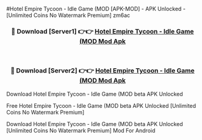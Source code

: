 #Hotel Empire Tycoon - Idle Game (MOD [APK-MOD] - APK Unlocked - [Unlimited Coins No Watermark Premium] zm6ac



<div align="center">

<h3>🔴 Download [Server1] 👉👉 <a href="https://momento.my/?title=Hotel_Empire_Tycoon_-_Idle_Game_(MOD">Hotel Empire Tycoon - Idle Game (MOD Mod Apk</a></h3><br>

<h3>🔴 Download [Server2] 👉👉 <a href="https://momento.my/?title=Hotel_Empire_Tycoon_-_Idle_Game_(MOD">Hotel Empire Tycoon - Idle Game (MOD Mod Apk</a></h3>
</div>



Download Hotel Empire Tycoon - Idle Game (MOD beta APK Unlocked

Free Hotel Empire Tycoon - Idle Game (MOD beta APK Unlocked [Unlimited Coins No Watermark Premium]

Download Hotel Empire Tycoon - Idle Game (MOD beta APK Unlocked [Unlimited Coins No Watermark Premium] Mod For Android

